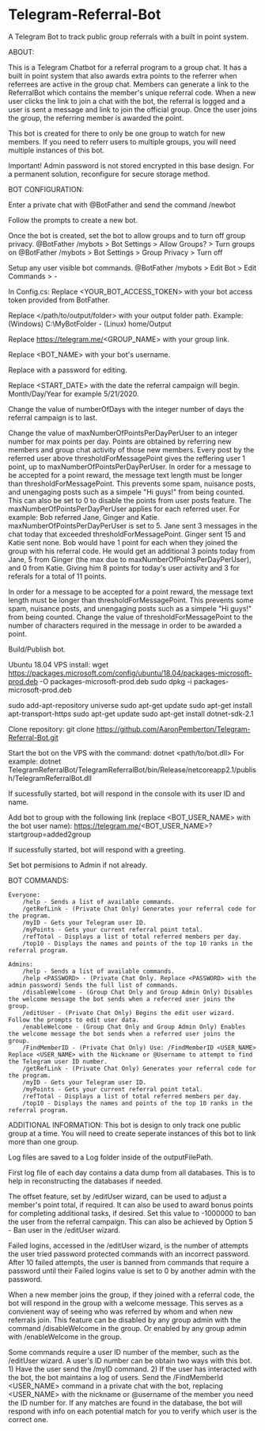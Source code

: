 # Telegram-Referral-Bot
A Telegram Bot to track public group referrals with a built in point system.

ABOUT:

This is a Telegram Chatbot for a referral program to a group chat. It has a built in point system that also awards extra points to the referrer when referrees are active in the group chat. Members can generate a link to the ReferralBot which contains the member's unique referral code. When a new user clicks the link to join a chat with the bot, the referral is logged and a user is sent a message and link to join the official group. Once the user joins the group, the referring member is awarded the point.

This bot is created for there to only be one group to watch for new members. If you need to referr users to multiple groups, you will need multiple instances of this bot.

Important! Admin password is not stored encrypted in this base design. For a permanent solution, reconfigure for secure storage method.


BOT CONFIGURATION:

Enter a private chat with @BotFather and send the command /newbot 

Follow the prompts to create a new bot.

Once the bot is created, set the bot to allow groups and to turn off group privacy.
	@BotFather /mybots > Bot Settings > Allow Groups? > Turn groups on
	@BotFather /mybots > Bot Settings > Group Privacy > Turn off

Setup any user visible bot commands.
	@BotFather /mybots > Edit Bot > Edit Commands > <command> - <description>

In Config.cs:
Replace <YOUR_BOT_ACCESS_TOKEN> with your bot access token provided from BotFather.

Replace </path/to/output/folder> with your output folder path. Example: (Windows) C:\MyBotFolder - (Linux) home/Output

Replace https://telegram.me/<GROUP_NAME> with your group link.

Replace <BOT_NAME> with your bot's username.

Replace <PASSWORD> with a password for editing.

Replace <START_DATE> with the date the referral campaign will begin. Month/Day/Year for example 5/21/2020.

Change the value of numberOfDays with the integer number of days the referral campaign is to last.

Change the value of maxNumberOfPointsPerDayPerUser to an integer number for max points per day. Points are obtained by referring new members and group chat activity of those new members. Every post by the referred user above thresholdForMessagePoint gives the reffering user 1 point, up to maxNumberOfPointsPerDayPerUser. In order for a message to be accepted for a point reward, the message text length must be longer than thresholdForMessagePoint. This prevents some spam, nuisance posts, and unengaging posts such as a simpele "Hi guys!" from being counted. This can also be set to 0 to disable the points from user posts feature. The maxNumberOfPointsPerDayPerUser applies for each referred user. 
	For example: Bob referred Jane, Ginger and Katie. maxNumberOfPointsPerDayPerUser is set to 5. Jane sent 3 messages in the chat today that exceeded thresholdForMessagePoint. Ginger sent 15 and Katie sent none. Bob would have 1 point for each when they joined the group with his referral code. He would get an additional 3 points today from Jane, 5 from Ginger (the max due to maxNumberOfPointsPerDayPerUser), and 0 from Katie. Giving him 8 points for today's user activity and 3 for referals for a total of 11 points. 

In order for a message to be accepted for a point reward, the message text length must be longer than thresholdForMessagePoint. This prevents some spam, nuisance posts, and unengaging posts such as a simpele "Hi guys!" from being counted. Change the value of thresholdForMessagePoint to the number of characters required in the message in order to be awarded a point.

Build/Publish bot.

Ubuntu 18.04 VPS install:
wget https://packages.microsoft.com/config/ubuntu/18.04/packages-microsoft-prod.deb -O packages-microsoft-prod.deb
sudo dpkg -i packages-microsoft-prod.deb

sudo add-apt-repository universe
sudo apt-get update
sudo apt-get install apt-transport-https
sudo apt-get update
sudo apt-get install dotnet-sdk-2.1

Clone repository: git clone https://github.com/AaronPemberton/Telegram-Referral-Bot.git

Start the bot on the VPS with the command: dotnet <path/to/bot.dll>
For example: dotnet TelegramReferralBot/TelegramReferralBot/bin/Release/netcoreapp2.1/publish/TelegramReferralBot.dll

If sucessfully started, bot will respond in the console with its user ID and name.

Add bot to group with the following link (replace <BOT_USER_NAME> with the bot user name): https://telegram.me/<BOT_USER_NAME>?startgroup=added2group

If sucessfully started, bot will respond with a greeting.

Set bot permisions to Admin if not already.


BOT COMMANDS:

	Everyone:
		/help - Sends a list of available commands.
		/getRefLink - (Private Chat Only) Generates your referral code for the program.
		/myID - Gets your Telegram user ID.
		/myPoints - Gets your current referral point total.
		/refTotal - Displays a list of total referred members per day.
		/top10 - Displays the names and points of the top 10 ranks in the referral program.

	Admins:
		/help - Sends a list of available commands.
		/help <PASSWORD> - (Private Chat Only. Replace <PASSWORD> with the admin password) Sends the full list of commands.
		/disableWelcome - (Group Chat Only and Group Admin Only) Disables the welcome message the bot sends when a referred user joins the group.
		/editUser - (Private Chat Only) Begins the edit user wizard. Follow the prompts to edit user data.
		/enableWelcome - (Group Chat Only and Group Admin Only) Enables the welcome message the bot sends when a referred user joins the group.
		/FindMemberID - (Private Chat Only) Use: /FindMemberID <USER_NAME>  Replace <USER_NAME> with the Nickname or @Username to attempt to find the Telegram user ID number.
		/getRefLink - (Private Chat Only) Generates your referral code for the program.
		/myID - Gets your Telegram user ID.
		/myPoints - Gets your current referral point total.
		/refTotal - Displays a list of total referred members per day.
		/top10 - Displays the names and points of the top 10 ranks in the referral program.

ADDITIONAL INFORMATION:
This bot is design to only track one public group at a time. You will need to create seperate instances of this bot to link more than one group.

Log files are saved to a Log folder inside of the outputFilePath.

First log file of each day contains a data dump from all databases. This is to help in reconstructing the databases if needed.

The offset feature, set by /editUser wizard, can be used to adjust a member's point total, if required. It can also be used to award bonus points for completing additional tasks, if desired. Set this value to -1000000 to ban the user from the referral campaign. This can also be achieved by Option 5 - Ban user in the /editUser wizard.

Failed logins, accessed in the /editUser wizard, is the number of attempts the user tried password protected commands with an incorrect password. After 10 failed attempts, the user is banned from commands that require a password until their Failed logins value is set to 0 by another admin with the password.

When a new member joins the group, if they joined with a referral code, the bot will respond in the group with a welcome message. This serves as a convienent way of seeing who was referred by whom and when new referrals join. This feature can be disabled by any group admin with the command /disableWelcome in the group. Or enabled by any group admin with /enableWelcome in the group.

Some commands require a user ID number of the member, such as the /editUser wizard. A user's ID number can be obtain two ways with this bot. 1) Have the user send the /myID command. 2) If the user has interacted with the bot, the bot maintains a log of users. Send the /FindMemberId <USER_NAME> command in a private chat with the bot, replacing <USER_NAME> with the nickname or @username of the member you need the ID number for. If any matches are found in the database, the bot will respond with info on each potential match for you to verify which user is the correct one.
